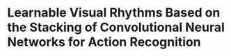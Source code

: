 # Learnable Visual Rhythms Based on the Stacking of Convolutional Neural Networks for Action Recognition
